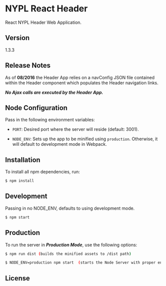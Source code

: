 # NYPL React Header

React NYPL Header Web Application.

## Version
1.3.3

## Release Notes
As of **08/2016** the Header App relies on a navConfig JSON file contained within the
Header component which populates the Header navigation links.

***No Ajax calls are executed by the Header App.***

## Node Configuration
Pass in the following environment variables:  

- `PORT`: Desired port where the server will reside (default: 3001).

- `NODE_ENV`: Sets up the app to be minified using `production`. Otherwise, it will default to development mode in Webpack.


## Installation
To install all npm dependencies, run:

```sh
$ npm install
```

## Development
Passing in no NODE_ENV, defaults to using development mode.

```sh
$ npm start
```


## Production
To run the server in ***Production Mode***, use the following options:

```sh
$ npm run dist (builds the minified assets to /dist path)
```

```sh
$ NODE_ENV=production npm start  (starts the Node Server with proper environment)
```

License
----
